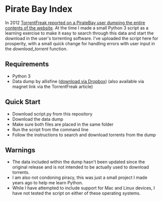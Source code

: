 # Pirate Bay Index
In 2012 [TorrentFreak reported on a PirateBay user dumping the entire contents of the website](https://torrentfreak.com/download-a-copy-of-the-pirate-bay-its-only-90-mb-120209/). At the time I made a small Python 3 script as a learning exercise to make it easy to search through this data and start the download in the user's torrenting software. I've uploaded the script here for prosperity, with a small quick change for handling errors with user input in the *download_torrent* function.

## Requirements
- Python 3
- Data dump by allisfine ([download via Dropbox](https://www.dropbox.com/s/19gpiuimeqw7ost/data?dl=0)) (also available via magnet link via the TorrentFreak article)

## Quick Start
- Download script.py from this repository
- Download the data dump
- Make sure both files are placed in the same folder
- Run the script from the command line
- Follow the instructions to search and download torrents from the dump

## Warnings
- The data included within the dump hasn't been updated since the original release and is not intended to be actually used to download torrents.
- I am also not condoning piracy, this was just a small project I made years ago to help me learn Python.
- While I have attempted to include support for Mac and Linux devices, I have not tested the script on either of these operating systems.
